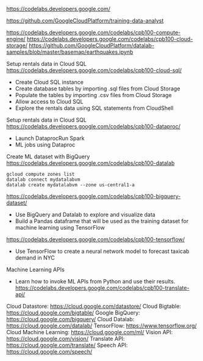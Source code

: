 https://codelabs.developers.google.com/

https://github.com/GoogleCloudPlatform/training-data-analyst

https://codelabs.developers.google.com/codelabs/cpb100-compute-engine/
https://codelabs.developers.google.com/codelabs/cpb100-cloud-storage/
  https://github.com/GoogleCloudPlatform/datalab-samples/blob/master/basemap/earthquakes.ipynb

Setup rentals data in Cloud SQL
https://codelabs.developers.google.com/codelabs/cpb100-cloud-sql/
* Create Cloud SQL instance
* Create database tables by importing .sql files from Cloud Storage
* Populate the tables by importing .csv files from Cloud Storage
* Allow access to Cloud SQL
* Explore the rentals data using SQL statements from CloudShell

Setup rentals data in Cloud SQL
https://codelabs.developers.google.com/codelabs/cpb100-dataproc/
* Launch DataprocRun Spark
* ML jobs using Dataproc

Create ML dataset with BigQuery
https://codelabs.developers.google.com/codelabs/cpb100-datalab
```
gcloud compute zones list
datalab connect mydatalabvm
datalab create mydatalabvm --zone us-central1-a
```
https://codelabs.developers.google.com/codelabs/cpb100-bigquery-dataset/
* Use BigQuery and Datalab to explore and visualize data
* Build a Pandas dataframe that will be used as the training dataset for machine learning using TensorFlow

https://codelabs.developers.google.com/codelabs/cpb100-tensorflow/
* Use TensorFlow to create a neural network model to forecast taxicab demand in NYC

Machine Learning APIs
* Learn how to invoke ML APIs from Python and use their results.
https://codelabs.developers.google.com/codelabs/cpb100-translate-api/

Cloud Datastore: https://cloud.google.com/datastore/
Cloud Bigtable: https://cloud.google.com/bigtable/
Google BigQuery: https://cloud.google.com/bigquery/
Cloud Datalab: https://cloud.google.com/datalab/
TensorFlow: https://www.tensorflow.org/
Cloud Machine Learning: https://cloud.google.com/ml/
Vision API: https://cloud.google.com/vision/
Translate API: https://cloud.google.com/translate/
Speech API: https://cloud.google.com/speech/
